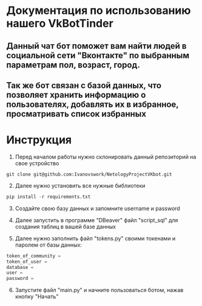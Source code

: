 # Документация по использованию нашего VkBotTinder


## Данный чат бот поможет вам найти людей в социальной сети "Вконтакте" по выбранным параметрам пол, возраст, город.
## Так же бот связан с базой данных, что позволяет хранить информацию о пользователях, добавлять их в избранное, просматривать список избранных

# Инструкция

1. Перед началом работы нужно склонировать данный репозиторий на свое устройство
```pytnhon
git clone git@github.com:Ivanovswork/NetologyProjectVKbot.git
```
2. Далее нужно установить все нужные библиотеки
```python
pip install -r requirements.txt
```
3. Создайте свою базу данных и запомните username и password 

4. Далее запустить в программе "DBeaver" файл "script_sql" для создания таблиц в вашей базе данных

5. Дaлее нужно заполнить файл "tokens.py" своими токенами и паролем от базы данных:
```python
token_of_community = 
token_of_user =
database =
user = 
password =
```
6. Запустите файл "main.py" и начните пользоваться ботом, нажав кнопку "Начать"
